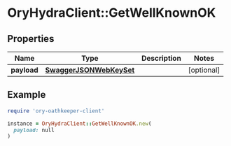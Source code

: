 # OryHydraClient::GetWellKnownOK

## Properties

| Name | Type | Description | Notes |
| ---- | ---- | ----------- | ----- |
| **payload** | [**SwaggerJSONWebKeySet**](SwaggerJSONWebKeySet.md) |  | [optional] |

## Example

```ruby
require 'ory-oathkeeper-client'

instance = OryHydraClient::GetWellKnownOK.new(
  payload: null
)
```

